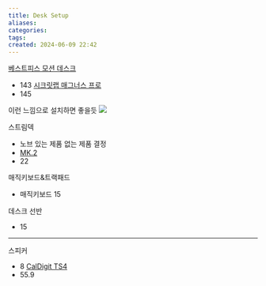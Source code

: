```yaml
---
title: Desk Setup
aliases: 
categories: 
tags: 
created: 2024-06-09 22:42
---
```

[베스트피스 모션 데스크](https://brand.naver.com/bestpiece/products/4833046512)
- 143
[시크릿랩 매그너스 프로](https://secretlabchairs.co.kr/products/magnus-pro?sku=MPB2-17F,MMAT17PU-BLACK)
- 145

이런 느낌으로 설치하면 좋을듯
![](https://i.imgur.com/Ue810Nf.png)


스트림덱
- 노브 있는 제품 없는 제품 결정
- [MK.2](https://prod.danawa.com/info/?pcode=14930345&keyword=%EC%8A%A4%ED%8A%B8%EB%A6%BC%EB%8D%B1&cate=112810)
- 22

매직키보드&트랙패드
- 매직키보드 15

데스크 선반
- 15

---

스피커
- 8
[CalDigit TS4](https://search.danawa.com/dsearch.php?module=goods&act=dispMain&k1=%EC%B9%BC%EB%94%94%EC%A7%93+ts4)
- 55.9
